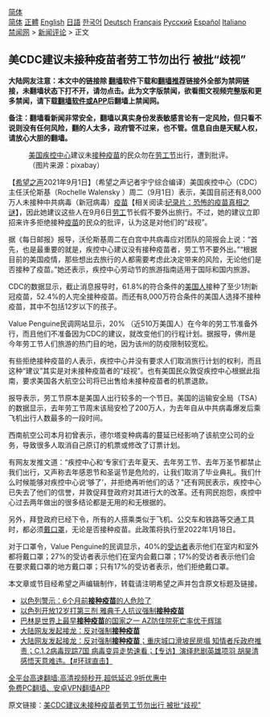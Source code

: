  <!-- 面包屑导航 --> <div class="breadcrumb"><!-- GTranslate: https://gtranslate.io/ -->  <div class="switcher notranslate">  <div class="selected">  <a href="#" onclick="return false;"> 简体</a>  </div>  <div class="option">  <a href="https://www.bannedbook.org" onclick="doGTranslate('zh-CN|zh-CN');jQuery('div.switcher div.selected a').html(jQuery(this).html());return false;" title="简体中文" class="nturl selected"> 简体</a>  <a href="https://www.bannedbook.org/zh-tw/" onclick="doGTranslate('zh-CN|zh-TW');jQuery('div.switcher div.selected a').html(jQuery(this).html());return false;" title="繁體中文" class="nturl"> 正體</a>  <a href="https://www.bannedbook.org/en/" onclick="doGTranslate('zh-CN|en');jQuery('div.switcher div.selected a').html(jQuery(this).html());return false;" title="English" class="nturl"> English</a>  <a href="https://www.bannedbook.org/ja/" onclick="doGTranslate('zh-CN|ja');jQuery('div.switcher div.selected a').html(jQuery(this).html());return false;" title="日本語" class="nturl"> 日語</a>  <a href="https://www.bannedbook.org/ko/" onclick="doGTranslate('zh-CN|ko');jQuery('div.switcher div.selected a').html(jQuery(this).html());return false;" title="한국어" class="nturl"> 한국어</a>  <a href="https://www.bannedbook.org/de/" onclick="doGTranslate('zh-CN|de');jQuery('div.switcher div.selected a').html(jQuery(this).html());return false;" title="Deutsch" class="nturl"> Deutsch</a>  <a href="https://www.bannedbook.org/fr/" onclick="doGTranslate('zh-CN|fr');jQuery('div.switcher div.selected a').html(jQuery(this).html());return false;" title="Français" class="nturl"> Français</a>  <a href="https://www.bannedbook.org/ru/" onclick="doGTranslate('zh-CN|ru');jQuery('div.switcher div.selected a').html(jQuery(this).html());return false;" title="Русский" class="nturl"> Русский</a>  <a href="https://www.bannedbook.org/es/" onclick="doGTranslate('zh-CN|es');jQuery('div.switcher div.selected a').html(jQuery(this).html());return false;" title="Español" class="nturl"> Español</a>  <a href="https://www.bannedbook.org/it/" onclick="doGTranslate('zh-CN|it');jQuery('div.switcher div.selected a').html(jQuery(this).html());return false;" title="Italiano" class="nturl"> Italiano</a>  </div>  </div>      <div class='breadcrumb-sub'><!-- Breadcrumb NavXT 6.3.0 --> <a href="https://www.bannedbook.org/" class="home">禁闻网</a> &gt; <a href="https://www.bannedbook.org/bnews/comments/" class="category">新闻评论</a> &gt; 正文</div></div><h2>美CDC建议未接种疫苗者劳工节勿出行 被批“歧视”</h2> <p class="notice"><b>大陆网友注意：本文中的链接除 <a href="https://github.com/bannedbook/fanqiang" >翻墙</a>软件下载和<a href="https://github.com/killgcd/justmysocks/blob/master/README.md">翻墙推荐</a>链接外全部为禁网链接，未翻墙状态下打不开，请勿点击。此为文字版禁闻，欲看图文视频完整版和更多禁闻，请下载<a href="https://github.com/bannedbook/fanqiang">翻墙软件或APP</a>后翻墙上禁闻网。</p><p>备注：翻墙看新闻非常安全，翻墙以真实身份发表敏感言论有一定风险，但只看不说则没有任何风险，翻的人太多，政府管不过来，也不管。信息自由是天赋人权，请放心大胆的翻墙。</b></p>  <div class="entry"> <figure> <p><figcaption><a href="https://www.bannedbook.org/bnews/tag/%e7%be%8e%e5%9b%bd/" class="st_tag internal_tag" rel="tag" title="标签 美国 下的日志">美国</a><a href="https://www.bannedbook.org/bnews/tag/%E7%96%BE%E6%8E%A7%E4%B8%AD%E5%BF%83/" class="st_tag internal_tag" rel="tag" title="标签 疾控中心 下的日志">疾控中心</a>建议未<a href="https://www.bannedbook.org/bnews/tag/%E6%8E%A5%E7%A7%8D%E7%96%AB%E8%8B%97/" class="st_tag internal_tag" rel="tag" title="标签 接种疫苗 下的日志">接种疫苗</a>的民众勿在<a href="https://www.bannedbook.org/bnews/tag/%E5%8A%B3%E5%B7%A5%E8%8A%82/" class="st_tag internal_tag" rel="tag" title="标签 劳工节 下的日志">劳工节</a>出行，遭到批评。（图片来源：pixabay）</figcaption></figure> <p>【<span class='wp_keywordlink_affiliate'><a href="https://www.soundofhope.org" title="希望之声" target="_blank">希望之声</a></span>2021年9月1日】（希望之声记者宇宁综合编译）美国疾控中心（CDC）主任沃伦斯基（Rochelle Walensky ）周二（9月1日）表示，美国目前还有8,000万人未接种中共病毒（新冠病毒）<span class='wp_keywordlink'><a href="https://www.bannedbook.org/bnews/tculture/20160630/551027.html" title="疫苗" target="_blank">疫苗</a></span>【相关阅读:<a href='https://www.bannedbook.org/bnews/topimagenews/20180408/925060.html' target='_blank'>纪录片：恐怖的疫苗真相之谜</a>】，因此她建议这些人在9月6日<a href="https://www.bannedbook.org/bnews/tag/%E5%8A%B3%E5%B7%A5/" class="st_tag internal_tag" rel="tag" title="标签 劳工 下的日志">劳工</a>节长假不要外出旅行。不过，她的建议立即招来许多拒绝接种<a href="https://www.bannedbook.org/bnews/tag/%e7%96%ab%e8%8b%97/" class="st_tag internal_tag" rel="tag" title="标签 疫苗 下的日志">疫苗</a>的民众的批评，认为这是对他们的“歧视”。</p> <p>据《每日邮报》报导，沃伦斯基周二在白宫中共病毒应对团队的简报会上说：“首先，也是最重要的就是，疾控中心建议没有接种疫苗者，劳工节不要外出。”“根据目前的美国疫情，那些想出去旅行的人都需要考虑此决定带来的风险，无论他们是否接种了疫苗。”她还表示，疾控中心劳动节的旅游指南适用于国际和国内旅游。</p> <p>CDC的数据显示，截止消息报导时，61.8%的符合条件的<a href="https://www.bannedbook.org/bnews/tag/%E7%BE%8E%E5%9B%BD%E4%BA%BA/" class="st_tag internal_tag" rel="tag" title="标签 美国人 下的日志">美国人</a>接种了至少1剂新冠疫苗，52.4%的人完全接种疫苗。而还有8,000万符合条件的美国人选择不接种疫苗，其中不包括12岁以下的孩子。</p>  <p>Value Penguine民调网站显示，20% （近510万美国人）在今年的劳工节准备外行，而且他们不准备因为CDC的建议，就改变他们的行程计划。据报导，佛州是今年劳工节人们旅游的热门目的地，因为该州的防疫限制较宽松。</p> <p>有些拒绝接种疫苗的人表示，疾控中心并没有要求人们取消旅行计划的权利，而且这种“建议”其实是对未接种疫苗者的“歧视”。也有美国民众敦促疾控中心根据此指南，要求美国各大航空公司将已出售给未接种疫苗者的机票退款。</p> <p>报导表示，劳工节原本是美国人出行较多的一个节日。美国的运输安全局（TSA）的数据显示，去年劳工节周末该局安检了200万人，为去年自从中共病毒爆发后乘飞机出行人数最多的一段时间。</p>  <p>西南航空公司本月初曾表示，德尔塔变种病毒的蔓延已经影响了该航空公司的业务，导致很多人取消自己原订的机票或修改了订票计划。</p> <p>有网友发推文道：“疾控中心和‘专家们’去年夏天、去年劳工节、去年万圣节都禁止我们出行，又声称去年感恩节和圣诞节是危险的，让我们取消了毕业典礼。我们什么时候能够对疾控中心说‘够了’，并拒绝再听他们的话？”还有网民表示，疾控中心已失去了他们的信誉，并敦促拜登政府对其进行大的改革。还有网民抱怨，疾控中心过去两年做出的很多结论都是无用的和无根据的。</p> <p>另外，拜登政府已经下令，所有的人搭乘类似于飞机、公交车和铁路等交通工具时，都必须<a href="https://www.bannedbook.org/bnews/tag/%E6%88%B4%E5%8F%A3%E7%BD%A9/" class="st_tag internal_tag" rel="tag" title="标签 戴口罩 下的日志">戴口罩</a>，无论是否接种疫苗。此政策将执行至2022年1月18日。</p>  <p>对于口罩令，Value Penguine的民调显示，40%的<a href="https://www.bannedbook.org/bnews/tag/%E5%8F%97%E8%AE%BF%E8%80%85/" class="st_tag internal_tag" rel="tag" title="标签 受访者 下的日志">受访者</a>表示他们在室内和室外都将戴口罩；27%的受访者表示他们在室内会戴口罩；17%的受访者表示他们会在要求戴口罩的地方戴口罩；只有17%的受访者表示，他们拒绝戴口罩。</p> <p>本文章或节目经希望之声编辑制作，转载请注明希望之声并包含原文标题及链接。 </p> <ul class='op-related-articles' title='相关阅读'> <li><a href='https://www.bannedbook.org/bnews/worldnews/20210902/1617416.html' target='_blank'>以色列警示：6个月前<b>接种疫苗</b>的人危险了</a></li> <li><a href='https://www.bannedbook.org/bnews/taiwannews/20210901/1616884.html' target='_blank'>以色列开放12岁打第三剂 雅典千人抗议强制<b>接种疫苗</b></a></li> <li><a href='https://www.bannedbook.org/bnews/worldnews/20210831/1616616.html' target='_blank'>巴林是世界上最早<b>接种疫苗</b>的国家之一 AZ防住院死亡率优于辉瑞</a></li> <li><a href='https://www.bannedbook.org/bnews/bannedvideo/20210831/1616542.html' target='_blank'>大陆网友发起接龙：反对强制<b>接种疫苗</b></a></li> <li><a href='https://www.bannedbook.org/bnews/bannedvideo/20210831/1616538.html' target='_blank'>大陆网友发起接龙：反对强制<b>接种疫苗</b>；重庆城口滑坡民房塌 知情者斥政府推责；C.1.2病毒现踪7国 病毒变异走势速看；【专访】演绎悲剧英雄项羽 胡昊清感悟天意难违。【#环球直击】</a></li> </ul> <p class="texttj"> <a href="https://github.com/bannedbook/fanqiang/wiki/V2ray%E6%9C%BA%E5%9C%BA" target="_blank">全平台高速翻墙:高清视频秒开,超低延迟,9折优惠中</a><br/> <a href="https://github.com/bannedbook/fanqiang/wiki/%E7%A6%81%E9%97%BB%E7%BD%91%E5%AE%89%E5%8D%93%E7%BF%BB%E5%A2%99%E6%96%B0%E9%97%BBAPP" target="_blank">免费PC翻墙、安卓VPN翻墙APP</a></p> <p>原文链接：<a class="src_link"  href="https://www.soundofhope.org/post/540893" target="_blank">美CDC建议未接种疫苗者劳工节勿出行 被批“歧视”</a></p><a name='sharetosocial'></a>  <div style="margin-bottom:5px;padding-bottom:5px;clear:both"> <div id="archive-pix-1" class="banner-ads"> <!-- AuctionX Display platform tag START --> <div id="26318x728x90x621x_ADSLOT2" clicktrack="%%CLICK_URL_ESC%%"></div> <!-- AuctionX Display platform tag END --> </div> <div id="archive-pix-2" class="banner-ads"> <!-- AuctionX Display platform tag START --> <div id="26315x300x250x621x_ADSLOT2" clicktrack="%%CLICK_URL_ESC%%"></div> <!-- AuctionX Display platform tag END --> </div> </div>  <div id="archive-pix-1" class="banner-ads"> <!-- AuctionX Display platform tag START --> <div id="26318x728x90x621x_ADSLOT3" clicktrack="%%CLICK_URL_ESC%%"></div> <!-- AuctionX Display platform tag END --> </div> </div><!--END ENTRY--> 